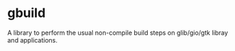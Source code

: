 # gbuild

A library to perform the usual non-compile build steps on glib/gio/gtk libray
and applications.
